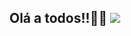 ## Olá a todos!!🌱😄 ![](https://media.tenor.com/u9I92ozmpDsAAAAM/football-tricks.gif)

<!--
**pedroHenriqueBarbosa08/pedroHenriqueBarbosa08** is a ✨ _special_ ✨ repository because its `README.md` (this file) appears on your GitHub profile.

Here are some ideas to get you started:

- 🔭 I’m currently working on ...
- 🌱 I’m currently learning ...
- 👯 I’m looking to collaborate on ...
- 🤔 I’m looking for help with ...
- 💬 Ask me about ...
- 📫 How to reach me: ...
- 😄 Pronouns: ...
- ⚡ Fun fact: ...
-->
